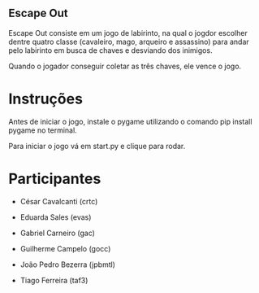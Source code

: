 ## Escape Out
Escape Out consiste em um jogo de labirinto, na qual o jogdor escolher dentre quatro classe (cavaleiro, mago, arqueiro e assassino) para andar pelo labirinto em busca de chaves e desviando dos inimigos.

Quando o jogador conseguir coletar as três chaves, ele vence o jogo.

# Instruções
Antes de iniciar o jogo, instale o pygame utilizando o comando pip install pygame no terminal.
 
Para iniciar o jogo vá em start.py e clique para rodar.

# Participantes
- César Cavalcanti (crtc)

- Eduarda Sales (evas)

- Gabriel Carneiro (gac)

- Guilherme Campelo (gocc)

- João Pedro Bezerra (jpbmtl)

- Tiago Ferreira (taf3)
